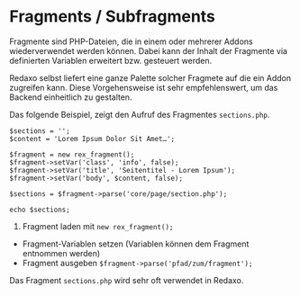 # Fragments / Subfragments

Fragmente sind PHP-Dateien, die in einem oder mehrerer Addons wiederverwendet werden können. Dabei kann der Inhalt der Fragmente via definierten Variablen erweitert bzw. gesteuert werden.

Redaxo selbst liefert eine ganze Palette solcher Fragmete auf die ein Addon zugreifen kann. Diese Vorgehensweise ist sehr empfehlenswert, um das Backend einheitlich zu gestalten.

Das folgende Beispiel, zeigt den Aufruf des Fragmentes `sections.php`.

```
$sections = '';
$content = 'Lorem Ipsum Dolor Sit Amet…';

$fragment = new rex_fragment();
$fragment->setVar('class', 'info', false);
$fragment->setVar('title', 'Seitentitel - Lorem Ipsum');
$fragment->setVar('body', $content, false);

$sections = $fragment->parse('core/page/section.php');

echo $sections;
```

1. Fragment laden mit `new rex_fragment();`
* Fragment-Variablen setzen (Variablen können dem Fragment entnommen werden)
* Fragment ausgeben `$fragment->parse('pfad/zum/fragment');`

Das Fragment `sections.php` wird sehr oft verwendet in Redaxo.